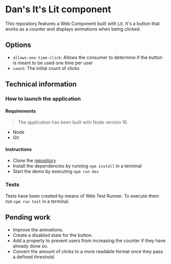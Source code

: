 # Dan's It's Lit component

This repository features a Web Component built with Lit. It's a button that works as a counter and displays animations when being clicked.

## Options

- `allows-one-time-click`: Allows the consumer to determine if the button is meant to be used one time per user
- `count`: The initial count of clicks

## Technical information

### How to launch the application

#### Requirements

> The application has been built with Node version 16.

- Node
- Git

#### Instructions

- Clone the [repository](https://github.com/DanPlaza/dan-its-lit.git)
- Install the dependencies by running `npm install` in a terminal
- Start the demo by executing `npm run dev`

### Tests

Tests have been created by means of Web Test Runner. To execute them run `npm run test` in a terminal.

## Pending work

- Improve the animations.
- Create a disabled state for the button.
- Add a property to prevent users from increasing the counter if they have already done so.
- Convert the amount of clicks to a more readable format once they pass a defined threshold.

